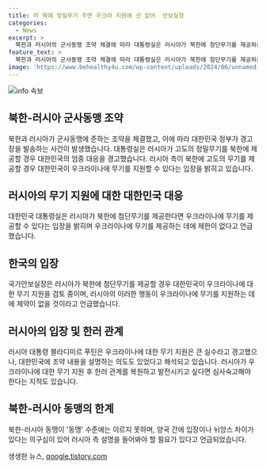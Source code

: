 ```yaml
---
title: 러 북에 정밀무기 주면 우크라 지원에 선 없어  안보실장
categories:
  - News
excerpt: >
  북한과 러시아의 군사동맹 조약 체결에 따라 대통령실은 러시아가 북한에 첨단무기를 제공하는 경우 엄중 대응할 것임을 경고했습니다. 이에 따라 우리 정부도 우크라이나에 무기를 제한 없이 지원할 수 있음을 강조하며, 관련한 논란이 이어지고 있습니다. 러시아 대통령의 우크라이나에 대한 무기 지원은 큰 실수라는 발언과 관련하여 여론이 분분한 가운데, 북러의 관계가 동맹 수준에 이를 못하며 양측의 입장 차이와 의구심이 제기되고 있습니다. 과거 무기 지원의 영향과 가능성에 대한 우려도 동시에 제기되고 있습니다.
feature_text: >
  북한과 러시아의 군사동맹 조약 체결에 따라 대통령실은 러시아가 북한에 첨단무기를 제공하는 경우 엄중 대응할 것임을 경고했습니다. 이에 따라 우리 정부도 우크라이나에 무기를 제한 없이 지원할 수 있음을 강조하며, 관련한 논란이 이어지고 있습니다. 러시아 대통령의 우크라이나에 대한 무기 지원은 큰 실수라는 발언과 관련하여 여론이 분분한 가운데, 북러의 관계가 동맹 수준에 이를 못하며 양측의 입장 차이와 의구심이 제기되고 있습니다. 과거 무기 지원의 영향과 가능성에 대한 우려도 동시에 제기되고 있습니다.
image: 'https://www.behealthy4u.com/wp-content/uploads/2024/06/unnamed-file.png'
---
```


<p><img src="https://www.behealthy4u.com/wp-content/uploads/2024/06/unnamed-file.png" alt="info 속보" /></p>

<h2 data-ke-size="size26">북한-러시아 군사동맹 조약</h2>

<p data-ke-size="size16">북한과 러시아가 군사동맹에 준하는 조약을 체결했고, 이에 따라 대한민국 정부가 경고장을 발송하는 사건이 발생했습니다. 대통령실은 러시아가 고도의 정밀무기를 북한에 제공할 경우 대한민국의 엄중 대응을 경고했습니다. 러시아 측이 북한에 고도의 무기를 제공할 경우 대한민국이 우크라이나에 무기를 지원할 수 있다는 입장을 밝히고 있습니다.</p>

<h2 data-ke-size="size26">러시아의 무기 지원에 대한 대한민국 대응</h2>

<p data-ke-size="size16">대한민국 대통령실은 러시아가 북한에 첨단무기를 제공한다면 우크라이나에 무기를 제공할 수 있다는 입장을 밝히며 우크라이나에 무기를 제공하는 데에 제한이 없다고 언급했습니다.</p>

<h2 data-ke-size="size26">한국의 입장</h2>

<p data-ke-size="size16">국가안보실장은 러시아가 북한에 첨단무기를 제공할 경우 대한민국이 우크라이나에 대한 무기 지원을 검토 중이며, 러시아의 이러한 행동이 우크라이나에 무기를 지원하는 데에 제약이 없을 것이라고 언급했습니다.</p>

<h2 data-ke-size="size26">러시아의 입장 및 한러 관계</h2>

<p data-ke-size="size16">러시아 대통령 블라디미르 푸틴은 우크라이나에 대한 무기 지원은 큰 실수라고 경고했으나, 대한민국에 조약 내용을 설명하는 의도도 있었다고 해석되고 있습니다. 러시아가 우크라이나에 대한 무기 지원 후 한러 관계를 복원하고 발전시키고 싶다면 심사숙고해야 한다는 지적도 있습니다.</p>

<h2 data-ke-size="size26">북한-러시아 동맹의 한계</h2>

<p data-ke-size="size16">북한-러시아 동맹이 '동맹' 수준에는 이르지 못하며, 양국 간에 입장이나 뉘앙스 차이가 있다는 의구심이 있어 러시아 측 설명을 들어봐야 할 필요가 있다고 언급되었습니다.</p>
생생한 뉴스, <a href="https://qoogle.tistory.com" rel="dofollow">qoogle.tistory.com</a>



